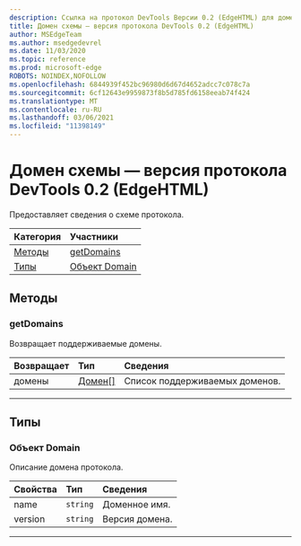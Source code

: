 ```yaml
---
description: Ссылка на протокол DevTools Версии 0.2 (EdgeHTML) для домена Схемы. Предоставляет сведения о схеме протокола.
title: Домен схемы — версия протокола DevTools 0.2 (EdgeHTML)
author: MSEdgeTeam
ms.author: msedgedevrel
ms.date: 11/03/2020
ms.topic: reference
ms.prod: microsoft-edge
ROBOTS: NOINDEX,NOFOLLOW
ms.openlocfilehash: 6844939f452bc96980d6d67d4652adcc7c078c7a
ms.sourcegitcommit: 6cf12643e9959873f8b5d785fd6158eeab74f424
ms.translationtype: MT
ms.contentlocale: ru-RU
ms.lasthandoff: 03/06/2021
ms.locfileid: "11398149"
---
```

# <a name="schema-domain---devtools-protocol-version-02-edgehtml"></a>Домен схемы — версия протокола DevTools 0.2 (EdgeHTML)  

Предоставляет сведения о схеме протокола.  

| Категория | Участники |  
|:--- |:--- |  
| [Методы](#methods) | [getDomains](#getdomains) |  
| [Типы](#types) | [Объект Domain](#domain) |  

## <a name="methods"></a>Методы  

### <a name="getdomains"></a>getDomains  

Возвращает поддерживаемые домены.  

| Возвращает | Тип | Сведения |  
|:--- |:--- |:--- |  
| домены | [Домен[]](#domain) | Список поддерживаемых доменов. |  

---  

## <a name="types"></a>Типы  

### <a name="domain-object"></a>Объект Domain  

<a name="domain"></a>  

Описание домена протокола.  

| Свойства | Тип | Сведения |  
|:--- |:--- |:--- |  
| name | `string` | Доменное имя. |  
| version | `string` | Версия домена. |  

---  
